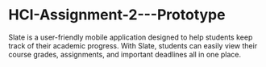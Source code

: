 # HCI-Assignment-2---Prototype
Slate is a user-friendly mobile application designed to help students keep track of their academic progress. With Slate, students can easily view their course grades, assignments, and important deadlines all in one place.
